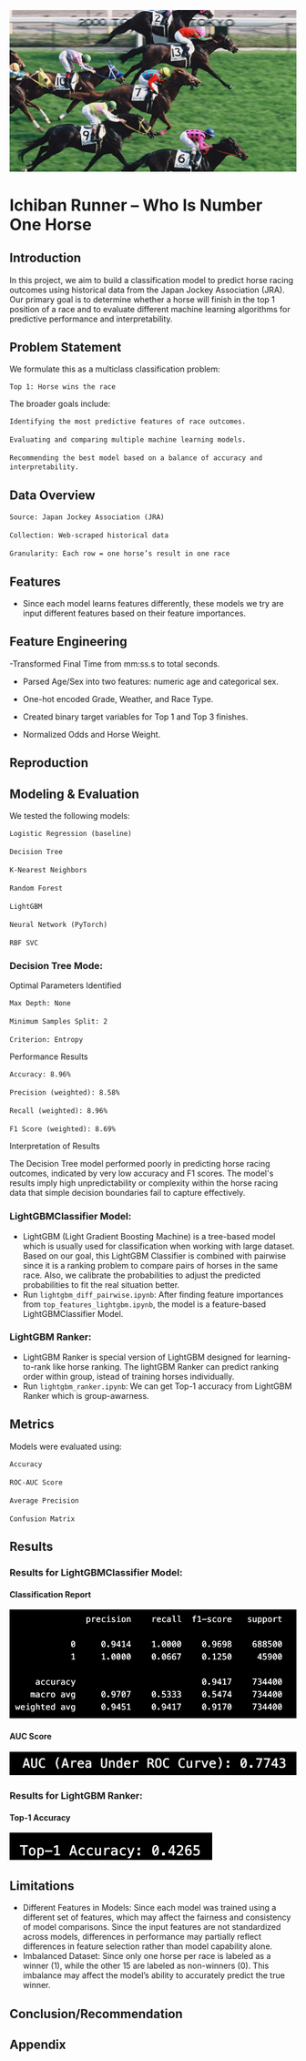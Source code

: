 <p align="center">
  <img src="pictures_for_readme/horse_racing.webp" alt="ML-course-fp" width="600"/>
</p>


# Ichiban Runner – Who Is Number One Horse

## Introduction

In this project, we aim to build a classification model to predict horse racing outcomes using historical data from the Japan Jockey Association (JRA). Our primary goal is to determine whether a horse will finish in the top 1 position of a race and to evaluate different machine learning algorithms for predictive performance and interpretability.

## Problem Statement

We formulate this as a multiclass classification problem:

    Top 1: Horse wins the race


The broader goals include:

    Identifying the most predictive features of race outcomes.

    Evaluating and comparing multiple machine learning models.

    Recommending the best model based on a balance of accuracy and interpretability.

## Data Overview

    Source: Japan Jockey Association (JRA)

    Collection: Web-scraped historical data

    Granularity: Each row = one horse’s result in one race

## Features
* Since each model learns features differently, these models we try are input different features based on their feature importances.

## Feature Engineering

-Transformed Final Time from mm:ss.s to total seconds.

- Parsed Age/Sex into two features: numeric age and categorical sex.

- One-hot encoded Grade, Weather, and Race Type.

- Created binary target variables for Top 1 and Top 3 finishes.

- Normalized Odds and Horse Weight.

## Reproduction

## Modeling & Evaluation

We tested the following models:

    Logistic Regression (baseline)

    Decision Tree

    K-Nearest Neighbors

    Random Forest

    LightGBM

    Neural Network (PyTorch)

    RBF SVC

### Decision Tree Mode:

Optimal Parameters Identified

    Max Depth: None

    Minimum Samples Split: 2

    Criterion: Entropy

Performance Results

    Accuracy: 8.96%

    Precision (weighted): 8.58%

    Recall (weighted): 8.96%

    F1 Score (weighted): 8.69%

Interpretation of Results

The Decision Tree model performed poorly in predicting horse racing outcomes, indicated by very low accuracy and F1 scores. The model's results imply high unpredictability or complexity within the horse racing data that simple decision boundaries fail to capture effectively.

### LightGBMClassifier Model: 
* LightGBM (Light Gradient Boosting Machine) is a tree-based model which is usually used for classification when working with large dataset. Based on our goal, this LightGBM Classifier is combined with pairwise since it is a ranking problem to compare pairs of horses in the same race. Also, we calibrate the probabilities to adjust the predicted probabilities to fit the real situation better.
* Run `lightgbm_diff_pairwise.ipynb`: After finding feature importances from `top_features_lightgbm.ipynb`, the model is a feature-based LightGBMClassifier Model.
### LightGBM Ranker: 
* LightGBM Ranker is special version of LightGBM designed for learning-to-rank like horse ranking. The lightGBM Ranker can predict ranking order within group, istead of training horses individually. 
* Run `lightgbm_ranker.ipynb`: We can get Top-1 accuracy from LightGBM Ranker which is group-awarness.
## Metrics

Models were evaluated using:

    Accuracy

    ROC-AUC Score

    Average Precision

    Confusion Matrix

## Results
### Results for LightGBMClassifier Model:
#### Classification Report
![Classification Report for LightGBMClassifier Model](pictures_for_readme/classification_report_lightgbm.png)
#### AUC Score
![AUC Score for LightGBMClassifier Model](pictures_for_readme/auc_score_lightgbm.png)
### Results for LightGBM Ranker:
#### Top-1 Accuracy
![AUC Score for LightGBMClassifier Model](pictures_for_readme/top1_accuracy_lightgbm_ranker.png)
## Limitations
* Different Features in Models: Since each model was trained using a different set of features, which may affect the fairness and consistency of model comparisons. Since the input features are not standardized across models, differences in performance may partially reflect differences in feature selection rather than model capability alone.
* Imbalanced Dataset: Since only one horse per race is labeled as a winner (1), while the other 15 are labeled as non-winners (0). This imbalance may affect the model’s ability to accurately predict the true winner.
## Conclusion/Recommendation

## Appendix
